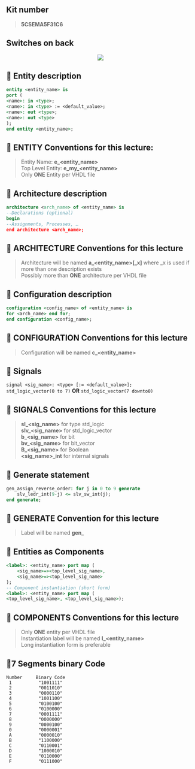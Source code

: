 ## Kit number
> **5CSEMA5F31C6**


## Switches on back
<p align="center">
    <img src="https://i.imgur.com/z9PxFfZ.png">
</p>

## :loudspeaker: Entity description
```vhdl
entity <entity_name> is
port (
<name>: in <type>;
<name>: in <type> := <default_value>;
<name>: out <type>;
<name>: out <type>
);
end entity <entity_name>;
```

## :punch: ENTITY Conventions for this lecture:  

> Entity Name: **e_<entity_name>**  
> Top Level Entity: **e_my_<entity_name>**  
> Only **ONE** Entity per VHDL file  
  
  
  
## :loudspeaker: Architecture description
```vhdl
architecture <arch_name> of <entity_name> is
--Declarations (optional)
begin
--Assignments, Processes, …
end architecture <arch_name>;
```
  
## :punch: ARCHITECTURE Conventions for this lecture 
> Architecture will be named **a_<entity_name>[_x]** where _x is used if more than one description exists  
> Possibly more than **ONE** architecture per VHDL file  
  
## :loudspeaker: Configuration description
```vhdl
configuration <config_name> of <entity_name> is
for <arch_name> end for;
end configuration <config_name>;
```
  
## :punch: CONFIGURATION Conventions for this lecture
> Configuration will be named **c_<entity_name>**  
  
  
## :loudspeaker: Signals
`signal <sig_name>: <type> [:= <default_value>];`  
`std_logic_vector(0 to 7)` **OR** `std_logic_vector(7 downto0)`
  
## :punch: SIGNALS Conventions for this lecture
> **sl_<sig_name>** for type std_logic  
> **slv_<sig_name>** for std_logic_vector  
> **b_<sig_name>** for bit  
> **bv_<sig_name>** for bit_vector  
> **B_<sig_name>** for Boolean  
> **<sig_name>_int** for internal signals  
  
## :loudspeaker: Generate statement
```vhdl
gen_assign_reverse_order: for j in 0 to 9 generate
    slv_ledr_int(9-j) <= slv_sw_int(j);
end generate;
```
## :punch: GENERATE Convention for this lecture
> Label will be named **gen_<name>**  

## :loudspeaker: Entities as Components
```vhdl
<label>: <entity_name> port map (
    <sig_name>=><top_level_sig_name>,
    <sig_name>=><top_level_sig_name>
);
-- Component instantiation (short form)
<label>: <entity_name> port map (
<top_level_sig_name>, <top_level_sig_name>);
```
## :punch: COMPONENTS Conventions for this lecture
> Only **ONE** entity per VHDL file  
> Instantiation label will be named **I_<entity_name>**  
> Long instantiation form is preferable  

## :loudspeaker:7 Segments binary Code 
```
Number     Binary Code
 1          "1001111"
 2          "0011010"
 3          "0000110"
 4          "1001100"
 5          "0100100"
 6          "0100000"
 7          "0001111"
 8          "0000000"
 9          "0000100"
 0          "0000001"
 A          "0000010"
 B          "1100000"
 C          "0110001"
 D          "1000010"
 E          "0110000"
 F          "0111000"
```




